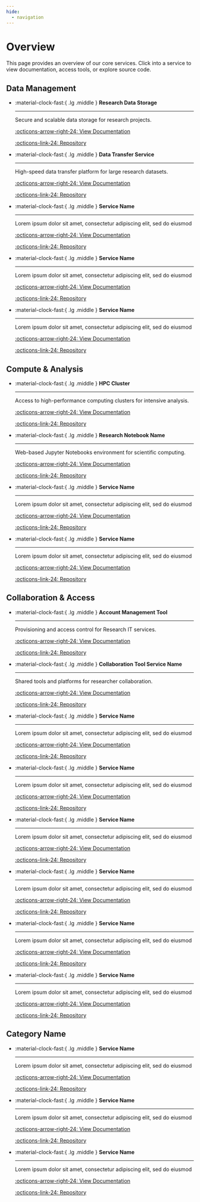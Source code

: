 ```yaml
---
hide:
  - navigation
---
```


# Overview
This page provides an overview of our core services. Click into a service to view documentation, access tools, or explore source code.


## Data Management

<div class="grid cards" markdown>

-   :material-clock-fast:{ .lg .middle } __Research Data Storage__


    ---

    Secure and scalable data storage for research projects.

    [:octicons-arrow-right-24: View Documentation](service_1.md)
              
    [:octicons-link-24: Repository](https://github.com/org/service_1)

-   :material-clock-fast:{ .lg .middle } __Data Transfer Service__

    ---

    High-speed data transfer platform for large research datasets.

    [:octicons-arrow-right-24: View Documentation](service_1.md)
              
    [:octicons-link-24: Repository](https://github.com/org/service_1)

-   :material-clock-fast:{ .lg .middle } __Service Name__

    ---

    Lorem ipsum dolor sit amet, consectetur adipiscing elit, sed do eiusmod

    [:octicons-arrow-right-24: View Documentation](service_1.md)
              
    [:octicons-link-24: Repository](https://github.com/org/service_1)

-   :material-clock-fast:{ .lg .middle } __Service Name__

    ---

    Lorem ipsum dolor sit amet, consectetur adipiscing elit, sed do eiusmod

    [:octicons-arrow-right-24: View Documentation](service_1.md)
              
    [:octicons-link-24: Repository](https://github.com/org/service_1)

-   :material-clock-fast:{ .lg .middle } __Service Name__

    ---

    Lorem ipsum dolor sit amet, consectetur adipiscing elit, sed do eiusmod

    [:octicons-arrow-right-24: View Documentation](service_1.md)
              
    [:octicons-link-24: Repository](https://github.com/org/service_1)
</div>

## Compute & Analysis

<div class="grid cards" markdown>

-   :material-clock-fast:{ .lg .middle } __HPC Cluster__


    ---

    Access to high-performance computing clusters for intensive analysis.

    [:octicons-arrow-right-24: View Documentation](service_1.md)
              
    [:octicons-link-24: Repository](https://github.com/org/service_1)

-   :material-clock-fast:{ .lg .middle } __Research Notebook Name__

    ---

    Web-based Jupyter Notebooks environment for scientific computing.

    [:octicons-arrow-right-24: View Documentation](service_1.md)
              
    [:octicons-link-24: Repository](https://github.com/org/service_1)

-   :material-clock-fast:{ .lg .middle } __Service Name__

    ---

    Lorem ipsum dolor sit amet, consectetur adipiscing elit, sed do eiusmod

    [:octicons-arrow-right-24: View Documentation](service_1.md)
              
    [:octicons-link-24: Repository](https://github.com/org/service_1)

-   :material-clock-fast:{ .lg .middle } __Service Name__

    ---

    Lorem ipsum dolor sit amet, consectetur adipiscing elit, sed do eiusmod

    [:octicons-arrow-right-24: View Documentation](service_1.md)
              
    [:octicons-link-24: Repository](https://github.com/org/service_1)

</div>

## Collaboration & Access

<div class="grid cards" markdown>

-   :material-clock-fast:{ .lg .middle } __Account Management Tool__


    ---

    Provisioning and access control for Research IT services.

    [:octicons-arrow-right-24: View Documentation](service_1.md)
              
    [:octicons-link-24: Repository](https://github.com/org/service_1)

-   :material-clock-fast:{ .lg .middle } __Collaboration Tool Service Name__

    ---

    Shared tools and platforms for researcher collaboration.

    [:octicons-arrow-right-24: View Documentation](service_1.md)
              
    [:octicons-link-24: Repository](https://github.com/org/service_1)

-   :material-clock-fast:{ .lg .middle } __Service Name__

    ---

    Lorem ipsum dolor sit amet, consectetur adipiscing elit, sed do eiusmod

    [:octicons-arrow-right-24: View Documentation](service_1.md)
              
    [:octicons-link-24: Repository](https://github.com/org/service_1)

-   :material-clock-fast:{ .lg .middle } __Service Name__

    ---

    Lorem ipsum dolor sit amet, consectetur adipiscing elit, sed do eiusmod

    [:octicons-arrow-right-24: View Documentation](service_1.md)
              
    [:octicons-link-24: Repository](https://github.com/org/service_1)

-   :material-clock-fast:{ .lg .middle } __Service Name__

    ---

    Lorem ipsum dolor sit amet, consectetur adipiscing elit, sed do eiusmod

    [:octicons-arrow-right-24: View Documentation](service_1.md)
              
    [:octicons-link-24: Repository](https://github.com/org/service_1)

-   :material-clock-fast:{ .lg .middle } __Service Name__

    ---

    Lorem ipsum dolor sit amet, consectetur adipiscing elit, sed do eiusmod

    [:octicons-arrow-right-24: View Documentation](service_1.md)
              
    [:octicons-link-24: Repository](https://github.com/org/service_1)

-   :material-clock-fast:{ .lg .middle } __Service Name__

    ---

    Lorem ipsum dolor sit amet, consectetur adipiscing elit, sed do eiusmod

    [:octicons-arrow-right-24: View Documentation](service_1.md)
              
    [:octicons-link-24: Repository](https://github.com/org/service_1)

-   :material-clock-fast:{ .lg .middle } __Service Name__

    ---

    Lorem ipsum dolor sit amet, consectetur adipiscing elit, sed do eiusmod

    [:octicons-arrow-right-24: View Documentation](service_1.md)
              
    [:octicons-link-24: Repository](https://github.com/org/service_1)
    
</div>

## Category Name

<div class="grid cards" markdown>

-   :material-clock-fast:{ .lg .middle } __Service Name__

    ---

    Lorem ipsum dolor sit amet, consectetur adipiscing elit, sed do eiusmod

    [:octicons-arrow-right-24: View Documentation](service_1.md)
              
    [:octicons-link-24: Repository](https://github.com/org/service_1)

-   :material-clock-fast:{ .lg .middle } __Service Name__

    ---

    Lorem ipsum dolor sit amet, consectetur adipiscing elit, sed do eiusmod

    [:octicons-arrow-right-24: View Documentation](service_1.md)
              
    [:octicons-link-24: Repository](https://github.com/org/service_1)

-   :material-clock-fast:{ .lg .middle } __Service Name__

    ---

    Lorem ipsum dolor sit amet, consectetur adipiscing elit, sed do eiusmod

    [:octicons-arrow-right-24: View Documentation](service_1.md)
              
    [:octicons-link-24: Repository](https://github.com/org/service_1)
</div>